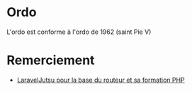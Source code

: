 # Ordo 
L'ordo est conforme à l'ordo de 1962 (saint Pie V)

# Remerciement
- [LaravelJutsu pour la base du routeur et sa formation PHP](https://www.youtube.com/@LaravelJutsu)
